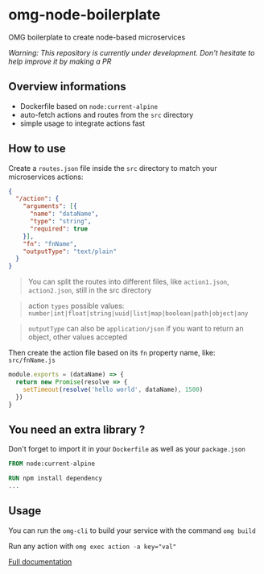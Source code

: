 # omg-node-boilerplate
OMG boilerplate to create node-based microservices

_Warning: This repository is currently under development. Don't hesitate to help improve it by making a PR_

## Overview informations
- Dockerfile based on `node:current-alpine`
- auto-fetch actions and routes from the `src` directory
- simple usage to integrate actions fast

## How to use
Create a `routes.json` file inside the `src` directory to match your microservices actions:
```json
{
  "/action": {
    "arguments": [{
      "name": "dataName",
      "type": "string",
      "required": true
    }],
    "fn": "fnName",
    "outputType": "text/plain"
  }
}
```
> You can split the routes into different files, like `action1.json`, `action2.json`, still in the src directory

> action `types` possible values: `number|int|float|string|uuid|list|map|boolean|path|object|any`

> `outputType` can also be `application/json` if you want to return an object, other values accepted

Then create the action file based on its `fn` property name, like: `src/fnName.js`
```js
module.exports = (dataName) => {
  return new Promise(resolve => {
    setTimeout(resolve('hello world', dataName), 1500)
  })
}
```

## You need an extra library ?
Don't forget to import it in your `Dockerfile` as well as your `package.json` 
```Dockerfile
FROM node:current-alpine

RUN npm install dependency
...
```

## Usage
You can run the `omg-cli` to build your service with the command `omg build`

Run any action with `omg exec action -a key="val"`

[Full documentation](https://microservice.guide)
